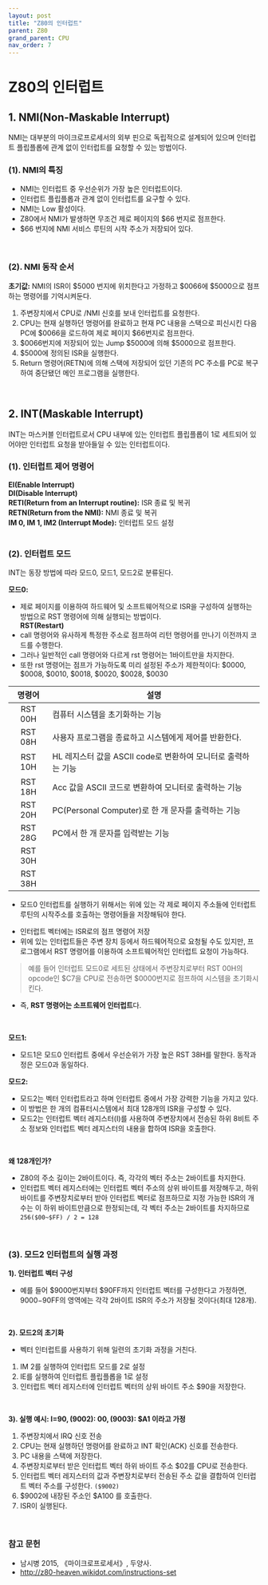 ```yaml
---
layout: post
title: "Z80의 인터럽트"
parent: Z80
grand_parent: CPU
nav_order: 7
---
```


# Z80의 인터럽트

## 1. NMI(Non-Maskable Interrupt)
NMI는 대부분의 마이크로프로세서의 외부 핀으로 독립적으로 설계되어 있으며 인터럽트 플립플롭에 관계 없이 인터럽트를 요청할 수 있는 방법이다.

### (1). NMI의 특징
- NMI는 인터럽트 중 우선순위가 가장 높은 인터럽트이다.  
- 인터럽트 플립플롭과 관계 없이 인터럽트를 요구할 수 있다.  
- NMI는 Low 활성이다.  
- Z80에서 NMI가 발생하면 무조건 제로 페이지의 $66 번지로 점프한다.  
- $66 번지에 NMI 서비스 루틴의 시작 주소가 저장되어 있다.  
<br>

### (2). NMI 동작 순서
**초기값:** NMI의 ISR이 $5000 번지에 위치한다고 가정하고 $0066에 $5000으로 점프하는 명령어를 기억시켜둔다.  
  
1. 주변장치에서 CPU로 /NMI 신호를 보내 인터럽트를 요청한다.  
2. CPU는 현재 실행하던 명령어를 완료하고 현재 PC 내용을 스택으로 피신시킨 다음 PC에 $0066을 로드하여 제로 페이지 $66번지로 점프한다.  
3. $0066번지에 저장되어 있는 Jump $5000에 의해 $5000으로 점프한다.  
4. $5000에 정의된 ISR을 실행한다.  
5. Return 명령어(RETN)에 의해 스택에 저장되어 있던 기존의 PC 주소를 PC로 복구하여 중단됐던 메인 프로그램을 실행한다.   
  
<br>

## 2. INT(Maskable Interrupt)
INT는 마스커블 인터럽트로서 CPU 내부에 있는 인터럽트 플립플롭이 1로 세트되어 있어야만 인터럽트 요청을 받아들일 수 있는 인터럽트이다.

### (1). 인터럽트 제어 명령어
**EI(Enable Interrupt)**  
**DI(Disable Interrupt)**  
**RETI(Return from an Interrupt routine):** ISR 종료 및 복귀  
**RETN(Return from the NMI):** NMI 종료 및 복귀  
**IM 0, IM 1, IM2 (Interrupt Mode):** 인터럽트 모드 설정  
<br>

### (2). 인터럽트 모드
INT는 동장 방법에 따라 모드0, 모드1, 모드2로 분류된다.  
  
**모드0:**  
- 제로 페이지를 이용하여 하드웨어 및 소프트웨어적으로 ISR을 구성하여 실행하는 방법으로 RST 명령어에 의해 실행되는 방법이다.  
**RST(Restart)**  
- call 명령어와 유사하게 특정한 주소로 점프하여 리턴 명령어를 만나기 이전까지 코드를 수행한다.  
- 그러나 일반적인 call 명령어와 다르게 rst 명령어는 1바이트만을 차지한다.  
- 또한 rst 명령어는 점프가 가능하도록 미리 설정된 주소가 제한적이다: $0000, $0008, $0010, $0018, $0020, $0028, $0030  
  

|명령어   |설명                                                  |
|:-----:|-----------------------------------------------------|
|RST 00H|컴퓨터 시스템을 초기화하는 기능                             |
|RST 08H|사용자 프로그램을 종료하고 시스템에게 제어를 반환한다.           |
|RST 10H|HL 레지스터 값을 ASCII code로 변환하여 모니터로 출력하는 기능 |
|RST 18H|Acc 값을 ASCII 코드로 변환하여 모니터로 출력하는 기능        |
|RST 20H|PC(Personal Computer)로 한 개 문자를 출력하는 기능          |
|RST 28G|PC에서 한 개 문자를 입력받는 기능                           |
|RST 30H||
|RST 38H||
  

- 모드0 인터럽트를 실행하기 위해서는 위에 있는 각 제로 페이지 주소들에 인터럽트 루틴의 시작주소를 호출하는 명령어들을 저장해둬야 한다.  
* 인터럽트 벡터에는 ISR로의 점프 명령어 저장  
* 위에 있는 인터럽트들은 주변 장치 등에서 하드웨어적으로 요청될 수도 있지만, 프로그램에서 RST 명령어를 이용하여 소프트웨어적인 인터럽트 요청이 가능하다.  
> 예를 들어 인터럽트 모드0로 세트된 상태에서 주변장치로부터 RST 00H의 opcode인 $C7을 CPU로 전송하면 $0000번지로 점프하여 시스템을 초기화시킨다.

* 즉, **RST 명령어는 소프트웨어 인터럽트**다.  
<br>

**모드1:**  
- 모드1은 모드0 인터럽트 중에서 우선순위가 가장 높은 RST 38H를 말한다. 동작과정은 모드0과 동일하다.  
  
**모드2:**  
- 모드2는 벡터 인터럽트라고 하며 인터럽트 중에서 가장 강력한 기능을 가지고 있다.  
- 이 방법은 한 개의 컴퓨터시스템에서 최대 128개의 ISR을 구성할 수 있다.  
- 모드2는 인터럽트 벡터 레지스터(I)를 사용하여 주변장치에서 전송된 하위 8비트 주소 정보와 인터럽트 벡터 레지스터의 내용을 합하여 ISR을 호출한다.  
<br>

**왜 128개인가?**
- Z80의 주소 길이는 2바이트이다. 즉, 각각의 벡터 주소는 2바이트를 차지한다.  
- 인터럽트 벡터 레지스터에는 인터럽트 벡터 주소의 상위 바이트를 저장해두고, 하위 바이트를 주변장치로부터 받아 인터럽트 벡터로 점프하므로 지정 가능한 ISR의 개수는 이 하위 바이트만큼으로 한정되는데, 각 벡터 주소는 2바이트를 차지하므로 `256($00~$FF) / 2 = 128`  
<br>

### (3). 모드2 인터럽트의 실행 과정
**1). 인터럽트 벡터 구성**  
- 예를 들어 $9000번지부터 $90FF까지 인터럽트 벡터를 구성한다고 가정하면, $9000-$90FF의 영역에는 각각 2바이트 ISR의 주소가 저장될 것이다(최대 128개).  
<br>

**2). 모드2의 초기화**  
- 벡터 인터럽트를 사용하기 위해 일련의 초기화 과정을 거친다.  
1. IM 2를 실행하여 인터럽트 모드를 2로 설정  
2. IE를 실행하여 인터럽트 플립플롭을 1로 설정  
3. 인터럽트 벡터 레지스터에 인터럽트 벡터의 상위 바이트 주소 $90을 저장한다.  
<br>

**3). 실행 예시: I=$90, ($9002): $00, ($9003): $A1 이라고 가정**  
1. 주변장치에서 IRQ 신호 전송  
2. CPU는 현재 실행하던 명령어를 완료하고 INT 확인(ACK) 신호를 전송한다.  
3. PC 내용을 스택에 저장한다.  
4. 주변장치로부터 받은 인터럽트 벡터 하위 바이트 주소 $02를 CPU로 전송한다.  
5. 인터럽트 벡터 레지스터의 값과 주변장치로부터 전송된 주소 값을 결합하여 인터럽트 벡터 주소를 구성한다. `($9002)`  
6. $9002에 내장된 주소인 $A100 를 호출한다.  
7. ISR이 실행된다.  
    
<br>

### 참고 문헌
* 남시병 2015, 《마이크로프로세서》, 두양사.  
* <http://z80-heaven.wikidot.com/instructions-set>